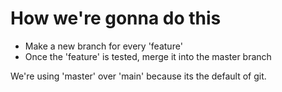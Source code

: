 # How we're gonna do this
 - Make a new branch for every 'feature'
 - Once the 'feature' is tested, merge it into the master branch

We're using 'master' over 'main' because its the default of git.
